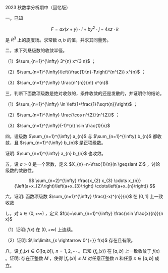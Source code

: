 2023 秋数学分析期中（回忆版）

一。已知

$$
F=a x(x+y) \cdot i+b y^{2} \cdot j-4 x z \cdot k
$$

是 $R^{3}$ 上的旋度场。求常数 $a, b$ 的值，并求其同量势。

二，求下列悬级数的收敛半径。

（1）$\sum_{n=1}^{\infty} 3^{n} x^{3 n}$ ；

（2）$\sum_{n=1}^{\infty}\left(\frac{1}{n}-1\right)^{n^{2}} x^{n}$ ；

（3）$\sum_{n=1}^{\infty} \frac{n^{n}}{n!} x^{n}$

三，判断下面数项级数是绝对收敛的，条件收敛的还是发散的，并证明你的结论。

（1）$\sum_{n=1}^{\infty} \ln \left(1+\frac{1}{\sqrt{n}}\right)$ ；

（2）$\sum_{n=1}^{\infty} \frac{\cos n^{2}}{n^{2}}$ ；

（3）$\sum_{n=1}^{\infty}(-1)^{n} \sin \frac{1}{n}$

四，设级数 $\sum_{n=1}^{\infty} a_{n}$ 与 $\sum_{n=1}^{\infty} b_{n}$ 都收敛，且 $\sum_{n=1}^{\infty} b_{n}$ 是正项级数。

证明: $\sum_{n=1}^{\infty} a_{n} b_{n}$ 也收敛。

五，设 $a>0$ 是一个常数，定义 $X_{n}=n-\frac{1}{n}(n \geqslant 2)$ ，讨论级数的敛散性。

$$
\sum_{n=2}^{\infty} \frac{x_{2} x_{3} \cdots x_{n}}{\left(a+x_{2}\right)\left(a+x_{3}\right) \cdots\left(a+x_{n}\right)}
$$

六，证明: 函数项级数 $\sum_{n=1}^{\infty} \frac{(-x)^{n}}{n}$ 在 $[0,1]$ 上一致收敛

し，对 $x \in(0,+\infty)$ ，定义 $f(x)=\sum_{n=1}^{\infty} \frac{\sin \frac{x}{n}}{n x}$

（1）证明: $f(x)$ 在 $(0,+\infty)$ 上连续。

（2）证明:  $\lim\limits_{x \rightarrow 0^{+}} f(x)$ 存在且有限。

八，设 $f_{n}(x) \in C([a, b]), ~ n=1,2, \cdots$ 。已知 $\left\{f_{n}(x)\right\}$ 在 $[a, b]$ 上一致收敛于 $f(x)$ 。证明: 存在正整数 $M$ ，使得 $\left|f_{n}(x)\right| \leqslant M$ 对任意正整数 $n$ 和任意 $x \in[a, b]$ 成立。

